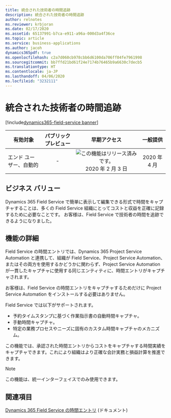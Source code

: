 ```yaml
---
title: 統合された技術者の時間追跡
description: 統合された技術者の時間追跡
author: relnotes
ms.reviewer: krbjoran
ms.date: 02/17/2020
ms.assetid: 65137991-b7ca-e911-a96a-000d3a4f36ce
ms.topic: article
ms.service: business-applications
ms.author: jacoh
dynamics365pdf: true
ms.openlocfilehash: c2a7d060cb978cbb6d6100da706ff04fe7961998
ms.sourcegitcommit: bb7ffd21bd61f24e7174b76465b9a6630c7decb5
ms.translationtype: HT
ms.contentlocale: ja-JP
ms.lasthandoff: 04/06/2020
ms.locfileid: "3232111"
---
```

# <a name="integrated-technician-time-tracking"></a>統合された技術者の時間追跡
[!include[dynamics365-field-service banner](../includes/dynamics365-field-service.md)]

| 有効対象    |  パブリック プレビュー | 早期アクセス | 一般提供 | 
| ---------- | :----------: |:----------: |:----------: |
|エンド ユーザー、自動的|-|![この機能はリリース済みです。](/dynamics365-release-plan/media/green-checkmark.png "この機能はリリース済みです。") 2020 年 2 月 3 日| 2020 年 4 月|


## <a name="business-value"></a>ビジネス バリュー
<!-- bv start -->
Dynamics 365 Field Service で簡単に表示して編集できる形式で時間をキャプチャすることは、多くの Field Service 組織にとってコストと収益を正確に記録するために必要なことです。 お客様は、Field Service で技術者の時間を追跡できるようになりました。
<!-- bv end -->



## <a name="feature-details"></a>機能の詳細
<!--feature detail start -->
Field Service の時間エントリでは、Dynamics 365 Project Service Automation と連携して、組織が Field Service、Project Service Automation、またはその両方を使用するかどうかに関わらず、Project Service Automation が一貫したキャプチャに使用する同じエンティティに、時間エントリがキャプチャされます。

お客様は、Field Service の時間エントリをキャプチャするためだけに Project Service Automation をインストールする必要はありません。 

Field Service では以下がサポートされます。

- 予約タイムスタンプに基づく作業指示書の自動時間キャプチャ。
- 手動時間キャプチャ。
- 特定の業務プロセスやニーズに固有のカスタム時間キャプチャのメカニズム。

この機能では、承認された時間エントリからコストをキャプチャする時間実績をキャプチャできます。これにより組織はより正確な会計実務と損益計算を推進できます。
<!--feature detail end -->


> [!NOTE]
> この機能は、統一インターフェイスでのみ使用できます。







## <a name="see-also"></a>関連項目


<!--docs start-->
[Dynamics 365 Field Service の時間エントリ](https://docs.microsoft.com/dynamics365/field-service/field-service-time-entry) (ドキュメント)
<!--docs end-->

